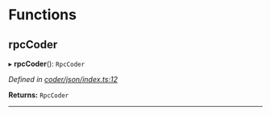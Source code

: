 

# Functions

<a id="rpccoder"></a>

##  rpcCoder

▸ **rpcCoder**(): `RpcCoder`

*Defined in [coder/json/index.ts:12](https://github.com/polkadot-js/api/blob/e8e92cd/packages/rpc-provider/src/coder/json/index.ts#L12)*

**Returns:** `RpcCoder`

___

